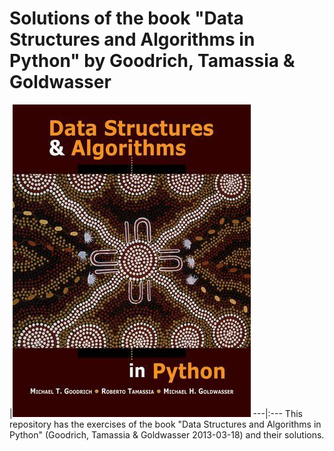 # Solutions of the book "Data Structures and Algorithms in Python" by Goodrich, Tamassia & Goldwasser

|![alt text](https://github.com/jjsanmartino03/Data-Structures-and-Algorithms-in-Python-solved-exercises/blob/master/book.jpg)
---|:---
This repository has the exercises of the book "Data Structures and Algorithms in Python" (Goodrich, Tamassia & Goldwasser 2013-03-18) and their solutions.
